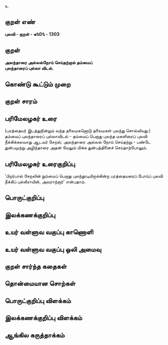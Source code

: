 உ

## குறள் எண் 

**புலவி - குறள் - க௩0௩ - 1303**

## குறள் 

**அலந்தாரை அல்லல்நோய் செய்தற்றால் தம்மைப்  
புலந்தாரைப் புல்லா விடல்.** 

## கொண்டு கூட்டும் முறை


## குறள் சாரம் 


## பரிமேலழகர் உரை

(பரத்தையர் இடத்துநின்றும் வந்த தலைமகனொடு தலைமகள் புலந்து சொல்லியது.) தம்மைப் புலந்தாரைப் புல்லாவிடல் - தம்மைப் பெறாது புலந்த மகளிரைப் புலவி நீக்கிக்கலவாது ஆடவர் சேறல்; அலந்தாரை அல்லல் நோய் செய்தற்று - பண்டே துன்பமுற்று அழிந்தாரை அதன் மேலும் மிக்க துன்பத்தினைச் செய்தாற்போலும்.

## பரிமேலழகர் உரைகுறிப்பு   

'பிறர்பால் சேறலின் நும்மைப் பெறாது புலந்தூடியிருக்கின்ற பரத்தையரைப் போய்ப் புலவி நீக்கிப் புல்லீராயின், அவராற்றார்' என்பதாம்.

## பொருட்குறிப்பு 


## இலக்கணக்குறிப்பு  


## உயர் வள்ளுவ வகுப்பு காணொளி


## உயர் வள்ளுவ வகுப்பு ஒலி அமைவு 

 
## குறள் சார்ந்த கதைகள் 


## தொன்மையான சொற்கள்


## பொருட்குறிப்பு விளக்கம்


## இலக்கணக்குறிப்பு விளக்கம்


## ஆங்கில கருத்தாக்கம் 



